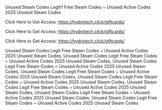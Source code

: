 Unused Steam Codes Legit!! Free Steam Codes ~ Unused Active Codes 2025 Unused Steam Codes

Click Here to Get Access: https://hydrotech.click/giftcards/

Click Here to Get Access: https://hydrotech.click/giftcards/

Click Here to Get Access: https://hydrotech.click/giftcards/

Unused Steam Codes Legit Free Steam Codes ~ Unused Active Codes 2025 Unused Steam Codes, Unused Steam Codes Legit Free Steam Codes ~ Unused Active Codes 2025 Unused Steam Codes, Unused Steam Codes Legit Free Steam Codes ~ Unused Active Codes 2025 Unused Steam Codes, Unused Steam Codes Legit Free Steam Codes ~ Unused Active Codes 2025 Unused Steam Codes, Unused Steam Codes Legit Free Steam Codes ~ Unused Active Codes 2025 Unused Steam Codes, Unused Steam Codes Legit Free Steam Codes ~ Unused Active Codes 2025 Unused Steam Codes, Unused Steam Codes Legit Free Steam Codes ~ Unused Active Codes 2025 Unused Steam Codes, Unused Steam Codes Legit Free Steam Codes ~ Unused Active Codes 2025 Unused Steam Codes
